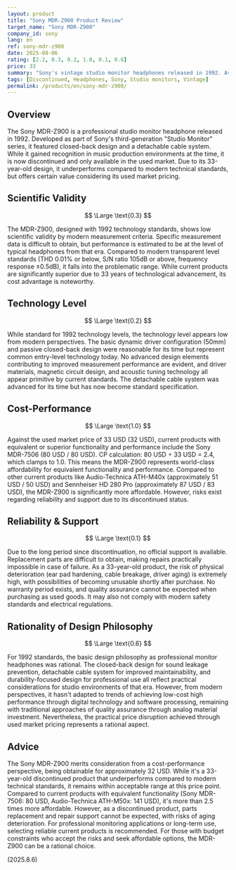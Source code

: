 ```yaml
---
layout: product
title: "Sony MDR-Z900 Product Review"
target_name: "Sony MDR-Z900"
company_id: sony
lang: en
ref: sony-mdr-z900
date: 2025-08-06
rating: [2.2, 0.3, 0.2, 1.0, 0.1, 0.6]
price: 33
summary: "Sony's vintage studio monitor headphones released in 1992. Available in the used market for approximately 33 USD (32 USD), offering good cost-performance compared to current equivalent products."
tags: [Discontinued, Headphones, Sony, Studio monitors, Vintage]
permalink: /products/en/sony-mdr-z900/
---
```

## Overview

The Sony MDR-Z900 is a professional studio monitor headphone released in 1992. Developed as part of Sony's third-generation "Studio Monitor" series, it featured closed-back design and a detachable cable system. While it gained recognition in music production environments at the time, it is now discontinued and only available in the used market. Due to its 33-year-old design, it underperforms compared to modern technical standards, but offers certain value considering its used market pricing.

## Scientific Validity

$$ \Large \text{0.3} $$

The MDR-Z900, designed with 1992 technology standards, shows low scientific validity by modern measurement criteria. Specific measurement data is difficult to obtain, but performance is estimated to be at the level of typical headphones from that era. Compared to modern transparent level standards (THD 0.01% or below, S/N ratio 105dB or above, frequency response ±0.5dB), it falls into the problematic range. While current products are significantly superior due to 33 years of technological advancement, its cost advantage is noteworthy.

## Technology Level

$$ \Large \text{0.2} $$

While standard for 1992 technology levels, the technology level appears low from modern perspectives. The basic dynamic driver configuration (50mm) and passive closed-back design were reasonable for its time but represent common entry-level technology today. No advanced design elements contributing to improved measurement performance are evident, and driver materials, magnetic circuit design, and acoustic tuning technology all appear primitive by current standards. The detachable cable system was advanced for its time but has now become standard specification.

## Cost-Performance

$$ \Large \text{1.0} $$

Against the used market price of 33 USD (32 USD), current products with equivalent or superior functionality and performance include the Sony MDR-7506 (80 USD / 80 USD). CP calculation: 80 USD ÷ 33 USD = 2.4, which clamps to 1.0. This means the MDR-Z900 represents world-class affordability for equivalent functionality and performance. Compared to other current products like Audio-Technica ATH-M40x (approximately 51 USD / 50 USD) and Sennheiser HD 280 Pro (approximately 87 USD / 83 USD), the MDR-Z900 is significantly more affordable. However, risks exist regarding reliability and support due to its discontinued status.

## Reliability & Support

$$ \Large \text{0.1} $$

Due to the long period since discontinuation, no official support is available. Replacement parts are difficult to obtain, making repairs practically impossible in case of failure. As a 33-year-old product, the risk of physical deterioration (ear pad hardening, cable breakage, driver aging) is extremely high, with possibilities of becoming unusable shortly after purchase. No warranty period exists, and quality assurance cannot be expected when purchasing as used goods. It may also not comply with modern safety standards and electrical regulations.

## Rationality of Design Philosophy

$$ \Large \text{0.6} $$

For 1992 standards, the basic design philosophy as professional monitor headphones was rational. The closed-back design for sound leakage prevention, detachable cable system for improved maintainability, and durability-focused design for professional use all reflect practical considerations for studio environments of that era. However, from modern perspectives, it hasn't adapted to trends of achieving low-cost high performance through digital technology and software processing, remaining with traditional approaches of quality assurance through analog material investment. Nevertheless, the practical price disruption achieved through used market pricing represents a rational aspect.

## Advice

The Sony MDR-Z900 merits consideration from a cost-performance perspective, being obtainable for approximately 32 USD. While it's a 33-year-old discontinued product that underperforms compared to modern technical standards, it remains within acceptable range at this price point. Compared to current products with equivalent functionality (Sony MDR-7506: 80 USD, Audio-Technica ATH-M50x: 141 USD), it's more than 2.5 times more affordable. However, as a discontinued product, parts replacement and repair support cannot be expected, with risks of aging deterioration. For professional monitoring applications or long-term use, selecting reliable current products is recommended. For those with budget constraints who accept the risks and seek affordable options, the MDR-Z900 can be a rational choice.

(2025.8.6)
